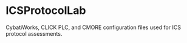 # ICSProtocolLab
CybatiWorks, CLICK PLC, and CMORE configuration files used for ICS protocol assessments.
